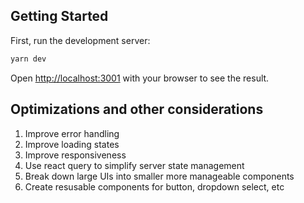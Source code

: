 ## Getting Started

First, run the development server:

```bash
yarn dev
```

Open [http://localhost:3001](http://localhost:3001) with your browser to see the result.

## Optimizations and other considerations

1. Improve error handling
2. Improve loading states
3. Improve responsiveness
4. Use react query to simplify server state management
5. Break down large UIs into smaller more manageable components
6. Create resusable components for button, dropdown select, etc
